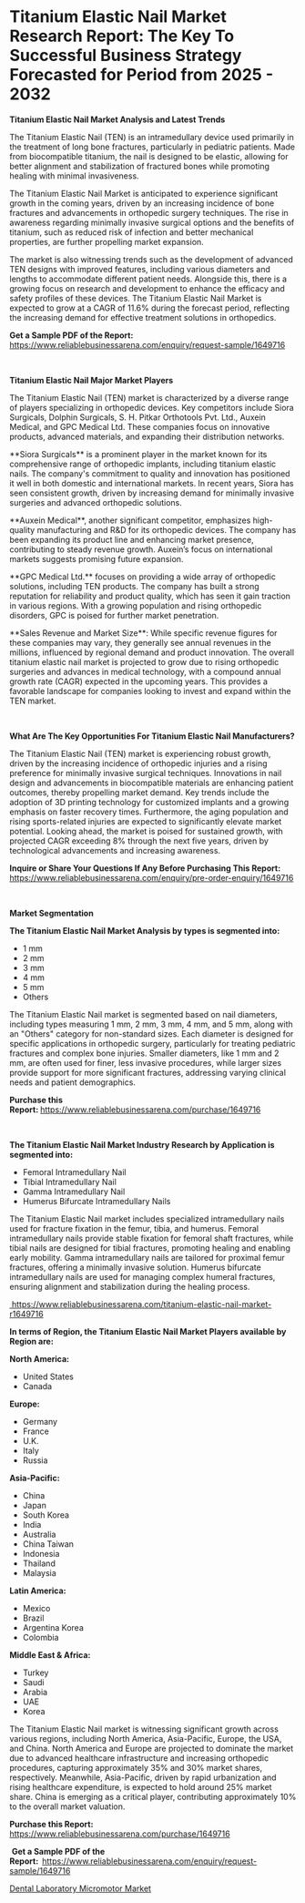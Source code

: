 <p><h1>Titanium Elastic Nail Market Research Report: The Key To Successful Business Strategy Forecasted for Period from 2025 - 2032</h1></p><p><strong>Titanium Elastic Nail Market Analysis and Latest Trends</strong></p>
<p><p>The Titanium Elastic Nail (TEN) is an intramedullary device used primarily in the treatment of long bone fractures, particularly in pediatric patients. Made from biocompatible titanium, the nail is designed to be elastic, allowing for better alignment and stabilization of fractured bones while promoting healing with minimal invasiveness.</p><p>The Titanium Elastic Nail Market is anticipated to experience significant growth in the coming years, driven by an increasing incidence of bone fractures and advancements in orthopedic surgery techniques. The rise in awareness regarding minimally invasive surgical options and the benefits of titanium, such as reduced risk of infection and better mechanical properties, are further propelling market expansion. </p><p>The market is also witnessing trends such as the development of advanced TEN designs with improved features, including various diameters and lengths to accommodate different patient needs. Alongside this, there is a growing focus on research and development to enhance the efficacy and safety profiles of these devices. The Titanium Elastic Nail Market is expected to grow at a CAGR of 11.6% during the forecast period, reflecting the increasing demand for effective treatment solutions in orthopedics.</p></p>
<p><strong>Get a Sample PDF of the Report:&nbsp;</strong> <a href="https://www.reliablebusinessarena.com/enquiry/request-sample/1649716?utm_campaign=2294&utm_medium=2&utm_source=Github&utm_content=ia&utm_term=03032025&utm_id=titanium-elastic-nail">https://www.reliablebusinessarena.com/enquiry/request-sample/1649716</a></p>
<p>&nbsp;</p>
<p><strong>Titanium Elastic Nail Major Market Players</strong></p>
<p><p>The Titanium Elastic Nail (TEN) market is characterized by a diverse range of players specializing in orthopedic devices. Key competitors include Siora Surgicals, Dolphin Surgicals, S. H. Pitkar Orthotools Pvt. Ltd., Auxein Medical, and GPC Medical Ltd. These companies focus on innovative products, advanced materials, and expanding their distribution networks.</p><p>**Siora Surgicals** is a prominent player in the market known for its comprehensive range of orthopedic implants, including titanium elastic nails. The company's commitment to quality and innovation has positioned it well in both domestic and international markets. In recent years, Siora has seen consistent growth, driven by increasing demand for minimally invasive surgeries and advanced orthopedic solutions.</p><p>**Auxein Medical**, another significant competitor, emphasizes high-quality manufacturing and R&D for its orthopedic devices. The company has been expanding its product line and enhancing market presence, contributing to steady revenue growth. Auxein’s focus on international markets suggests promising future expansion.</p><p>**GPC Medical Ltd.** focuses on providing a wide array of orthopedic solutions, including TEN products. The company has built a strong reputation for reliability and product quality, which has seen it gain traction in various regions. With a growing population and rising orthopedic disorders, GPC is poised for further market penetration.</p><p>**Sales Revenue and Market Size**: While specific revenue figures for these companies may vary, they generally see annual revenues in the millions, influenced by regional demand and product innovation. The overall titanium elastic nail market is projected to grow due to rising orthopedic surgeries and advances in medical technology, with a compound annual growth rate (CAGR) expected in the upcoming years. This provides a favorable landscape for companies looking to invest and expand within the TEN market.</p></p>
<p>&nbsp;</p>
<p><strong>What Are The Key Opportunities For Titanium Elastic Nail Manufacturers?</strong></p>
<p><p>The Titanium Elastic Nail (TEN) market is experiencing robust growth, driven by the increasing incidence of orthopedic injuries and a rising preference for minimally invasive surgical techniques. Innovations in nail design and advancements in biocompatible materials are enhancing patient outcomes, thereby propelling market demand. Key trends include the adoption of 3D printing technology for customized implants and a growing emphasis on faster recovery times. Furthermore, the aging population and rising sports-related injuries are expected to significantly elevate market potential. Looking ahead, the market is poised for sustained growth, with projected CAGR exceeding 8% through the next five years, driven by technological advancements and increasing awareness.</p></p>
<p><strong>Inquire or Share Your Questions If Any Before Purchasing This Report:</strong> <a href="https://www.reliablebusinessarena.com/enquiry/pre-order-enquiry/1649716?utm_campaign=2294&utm_medium=2&utm_source=Github&utm_content=ia&utm_term=03032025&utm_id=titanium-elastic-nail">https://www.reliablebusinessarena.com/enquiry/pre-order-enquiry/1649716</a></p>
<p>&nbsp;</p>
<p><strong>Market Segmentation</strong></p>
<p><strong>The Titanium Elastic Nail Market Analysis by types is segmented into:</strong></p>
<p><ul><li>1 mm</li><li>2 mm</li><li>3 mm</li><li>4 mm</li><li>5 mm</li><li>Others</li></ul></p>
<p><p>The Titanium Elastic Nail market is segmented based on nail diameters, including types measuring 1 mm, 2 mm, 3 mm, 4 mm, and 5 mm, along with an "Others" category for non-standard sizes. Each diameter is designed for specific applications in orthopedic surgery, particularly for treating pediatric fractures and complex bone injuries. Smaller diameters, like 1 mm and 2 mm, are often used for finer, less invasive procedures, while larger sizes provide support for more significant fractures, addressing varying clinical needs and patient demographics.</p></p>
<p><strong>Purchase this Report:&nbsp;</strong><a href="https://www.reliablebusinessarena.com/purchase/1649716?utm_campaign=2294&utm_medium=2&utm_source=Github&utm_content=ia&utm_term=03032025&utm_id=titanium-elastic-nail">https://www.reliablebusinessarena.com/purchase/1649716</a></p>
<p>&nbsp;</p>
<p><strong>The Titanium Elastic Nail Market Industry Research by Application is segmented into:</strong></p>
<p><ul><li>Femoral Intramedullary Nail</li><li>Tibial Intramedullary Nail</li><li>Gamma Intramedullary Nail</li><li>Humerus Bifurcate Intramedullary Nails</li></ul></p>
<p><p>The Titanium Elastic Nail market includes specialized intramedullary nails used for fracture fixation in the femur, tibia, and humerus. Femoral intramedullary nails provide stable fixation for femoral shaft fractures, while tibial nails are designed for tibial fractures, promoting healing and enabling early mobility. Gamma intramedullary nails are tailored for proximal femur fractures, offering a minimally invasive solution. Humerus bifurcate intramedullary nails are used for managing complex humeral fractures, ensuring alignment and stabilization during the healing process.</p></p>
<p><a href="https://www.reliablebusinessarena.com/titanium-elastic-nail-market-r1649716?utm_campaign=2294&utm_medium=2&utm_source=Github&utm_content=ia&utm_term=03032025&utm_id=titanium-elastic-nail">&nbsp;https://www.reliablebusinessarena.com/titanium-elastic-nail-market-r1649716</a></p>
<p><strong>In terms of Region, the Titanium Elastic Nail Market Players available by Region are:</strong></p>
<p>
    <p> <strong> North America: </strong>
        <ul>
            <li>United States</li>
            <li>Canada</li>
        </ul>
        </p> 
    <p> <strong> Europe: </strong>
        <ul>
            <li>Germany</li>
            <li>France</li>
            <li>U.K.</li>
            <li>Italy</li>
            <li>Russia</li>
        </ul>
        </p> 
    <p> <strong> Asia-Pacific: </strong>
        <ul>
            <li>China</li>
            <li>Japan</li>
            <li>South Korea</li>
            <li>India</li>
            <li>Australia</li>
            <li>China Taiwan</li>
            <li>Indonesia</li>
            <li>Thailand</li>
            <li>Malaysia</li>
        </ul>
        </p> 
    <p> <strong> Latin America: </strong>
        <ul>
            <li>Mexico</li>
            <li>Brazil</li>
            <li>Argentina Korea</li>
            <li>Colombia</li>
        </ul>
        </p> 
    <p> <strong> Middle East & Africa: </strong>
        <ul>
            <li>Turkey</li>
            <li>Saudi</li>
            <li>Arabia</li>
            <li>UAE</li>
            <li>Korea</li>
        </ul>
    </p>
    </p>
<p><p>The Titanium Elastic Nail market is witnessing significant growth across various regions, including North America, Asia-Pacific, Europe, the USA, and China. North America and Europe are projected to dominate the market due to advanced healthcare infrastructure and increasing orthopedic procedures, capturing approximately 35% and 30% market shares, respectively. Meanwhile, Asia-Pacific, driven by rapid urbanization and rising healthcare expenditure, is expected to hold around 25% market share. China is emerging as a critical player, contributing approximately 10% to the overall market valuation.</p></p>
<p><strong>Purchase this Report: </strong><a href="https://www.reliablebusinessarena.com/purchase/1649716?utm_campaign=2294&utm_medium=2&utm_source=Github&utm_content=ia&utm_term=03032025&utm_id=titanium-elastic-nail">https://www.reliablebusinessarena.com/purchase/1649716</a></p>
<p>&nbsp;<strong>Get a Sample PDF of the Report:&nbsp;&nbsp;</strong><a href="https://www.reliablebusinessarena.com/enquiry/request-sample/1649716?utm_campaign=2294&utm_medium=2&utm_source=Github&utm_content=ia&utm_term=03032025&utm_id=titanium-elastic-nail">https://www.reliablebusinessarena.com/enquiry/request-sample/1649716</a></p>
<p><strong></strong></p>
<p><p><a href="https://github.com/bourgnimeru5/Market-Research-Report-List-1/blob/main/dental-laboratory-micromotor-market.md?utm_campaign=2294&utm_medium=2&utm_source=Github&utm_content=ia&utm_term=03032025&utm_id=titanium-elastic-nail">Dental Laboratory Micromotor Market</a></p></p>